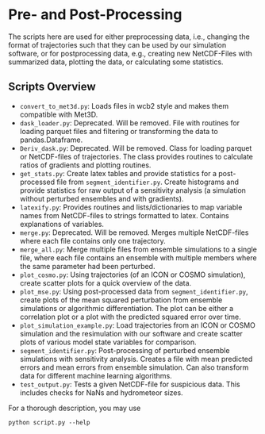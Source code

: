 # Pre- and Post-Processing
The scripts here are used for either preprocessing data, i.e., changing the format of trajectories such that they can be used by our simulation software, or for postprocessing data, e.g., creating new NetCDF-Files with summarized data, plotting the data, or calculating some statistics.

## Scripts Overview

 - `convert_to_met3d.py`: Loads files in wcb2 style and makes them compatible with Met3D.
 - `dask_loader.py`: Deprecated. Will be removed. File with routines for loading parquet files and filtering or transforming the data to pandas.Dataframe.
 - `Deriv_dask.py`: Deprecated. Will be removed. Class for loading parquet or NetCDF-files of trajectories. The class provides routines to calculate ratios of gradients and plotting routines.
 - `get_stats.py`: Create latex tables and provide statistics for a post-processed file from `segment_identifier.py`. Create histograms and provide statistics for raw output of a sensitivity analysis (a simulation without perturbed ensembles and with gradients).
 - `latexify.py`: Provides routines and lists/dictionaries to map variable names from NetCDF-files to strings formatted to latex. Contains explanations of variables.
 - `merge.py`: Deprecated. Will be removed. Merges multiple NetCDF-files where each file contains only one trajectory.
 - `merge_all.py`: Merge multiple files from ensemble simulations to a single file, where each file contains an ensemble with multiple members where the same parameter had been perturbed.
 - `plot_cosmo.py`: Using trajectories (of an ICON or COSMO simulation), create scatter plots for a quick overview of the data.
 - `plot_mse.py`: Using post-processed data from `segment_identifier.py`, create plots of the mean squared perturbation from ensemble simulations or algorithmic differentiation. The plot can be either a correlation plot or a plot with the predicted squared error over time.
 - `plot_simulation_example.py`: Load trajectories from an ICON or COSMO simulation and the resimulation with our software and create scatter plots of various model state variables for comparison.
 - `segment_identifier.py`: Post-processing of perturbed ensemble simulations with sensitivity analysis. Creates a file with mean predicted errors and mean errors from ensemble simulation. Can also transform data for different machine learning algorithms.
 - `test_output.py`: Tests a given NetCDF-file for suspicious data. This includes checks for NaNs and hydrometeor sizes.

For a thorough description, you may use
```
python script.py --help
```